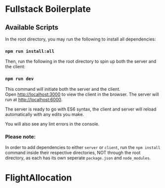 # Fullstack Boilerplate

## Available Scripts

In the root directory, you may run the following to install all dependencies:
### `npm run install:all`

Then, run the following in the root directory to spin up both the server and the client:
### `npm run dev`

This command will initiate both the server and the client.<br />
Open [http://localhost:3000](http://localhost:3000) to view the client in the browser.
The server will run at [http://localhost:6000](http://localhost:6000).

The server is ready to go with ES6 syntax, the client and server will reload automatically with any edits you make.<br />

You will also see any lint errors in the console.

### Please note:
In order to add dependencies to either `server` or `client`, run the `npm install` command inside their respective directories, NOT through the root directory, as each has its own seperate `package.json` and `node_modules`. 
# FlightAllocation
